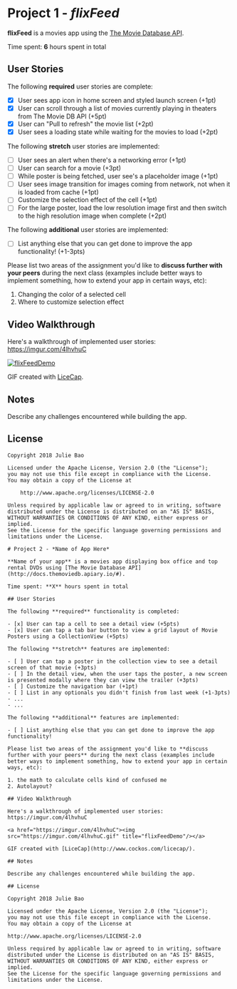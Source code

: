 # Project 1 - *flixFeed*

**flixFeed** is a movies app using the [The Movie Database API](http://docs.themoviedb.apiary.io/#).

Time spent: **6** hours spent in total

## User Stories

The following **required** user stories are complete:

- [x] User sees app icon in home screen and styled launch screen (+1pt)
- [x] User can scroll through a list of movies currently playing in theaters from The Movie DB API (+5pt)
- [x] User can "Pull to refresh" the movie list (+2pt)
- [x] User sees a loading state while waiting for the movies to load (+2pt)

The following **stretch** user stories are implemented:

- [ ] User sees an alert when there's a networking error (+1pt)
- [ ] User can search for a movie (+3pt)
- [ ] While poster is being fetched, user see's a placeholder image (+1pt)
- [ ] User sees image transition for images coming from network, not when it is loaded from cache (+1pt)
- [ ] Customize the selection effect of the cell (+1pt)
- [ ] For the large poster, load the low resolution image first and then switch to the high resolution image when complete (+2pt)

The following **additional** user stories are implemented:

- [ ] List anything else that you can get done to improve the app functionality! (+1-3pts)

Please list two areas of the assignment you'd like to **discuss further with your peers** during the next class (examples include better ways to implement something, how to extend your app in certain ways, etc):

1. Changing the color of a selected cell
2. Where to customize selection effect

## Video Walkthrough

Here's a walkthrough of implemented user stories: https://imgur.com/4lhvhuC

<a href="https://imgur.com/4lhvhuC"><img src="https://imgur.com/4lhvhuC.gif" title="flixFeedDemo"/></a>

GIF created with [LiceCap](http://www.cockos.com/licecap/).

## Notes

Describe any challenges encountered while building the app.

## License

    Copyright 2018 Julie Bao

    Licensed under the Apache License, Version 2.0 (the "License");
    you may not use this file except in compliance with the License.
    You may obtain a copy of the License at

        http://www.apache.org/licenses/LICENSE-2.0

    Unless required by applicable law or agreed to in writing, software
    distributed under the License is distributed on an "AS IS" BASIS,
    WITHOUT WARRANTIES OR CONDITIONS OF ANY KIND, either express or implied.
    See the License for the specific language governing permissions and
    limitations under the License.
    
    # Project 2 - *Name of App Here*
    
    **Name of your app** is a movies app displaying box office and top rental DVDs using [The Movie Database API](http://docs.themoviedb.apiary.io/#).
    
    Time spent: **X** hours spent in total
    
    ## User Stories
    
    The following **required** functionality is completed:
    
    - [x] User can tap a cell to see a detail view (+5pts)
    - [x] User can tap a tab bar button to view a grid layout of Movie Posters using a CollectionView (+5pts)
    
    The following **stretch** features are implemented:
    
    - [ ] User can tap a poster in the collection view to see a detail screen of that movie (+3pts)
    - [ ] In the detail view, when the user taps the poster, a new screen is presented modally where they can view the trailer (+3pts)
    - [ ] Customize the navigation bar (+1pt)
    - [ ] List in any optionals you didn't finish from last week (+1-3pts)
    - ...
    - ...
    
    The following **additional** features are implemented:
    
    - [ ] List anything else that you can get done to improve the app functionality!
    
    Please list two areas of the assignment you'd like to **discuss further with your peers** during the next class (examples include better ways to implement something, how to extend your app in certain ways, etc):
    
    1. the math to calculate cells kind of confused me
    2. Autolayout?
    
    ## Video Walkthrough
    
    Here's a walkthrough of implemented user stories: https://imgur.com/4lhvhuC
    
    <a href="https://imgur.com/4lhvhuC"><img src="https://imgur.com/4lhvhuC.gif" title="flixFeedDemo"/></a>
    
    GIF created with [LiceCap](http://www.cockos.com/licecap/).
    
    ## Notes
    
    Describe any challenges encountered while building the app.
    
    ## License
    
    Copyright 2018 Julie Bao
    
    Licensed under the Apache License, Version 2.0 (the "License");
    you may not use this file except in compliance with the License.
    You may obtain a copy of the License at
    
    http://www.apache.org/licenses/LICENSE-2.0
    
    Unless required by applicable law or agreed to in writing, software
    distributed under the License is distributed on an "AS IS" BASIS,
    WITHOUT WARRANTIES OR CONDITIONS OF ANY KIND, either express or implied.
    See the License for the specific language governing permissions and
    limitations under the License.
